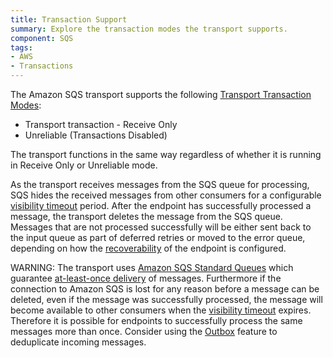 ```yaml
---
title: Transaction Support
summary: Explore the transaction modes the transport supports.
component: SQS
tags:
- AWS
- Transactions
---
```


The Amazon SQS transport supports the following [Transport Transaction Modes](/transports/transactions.md):

 * Transport transaction - Receive Only
 * Unreliable (Transactions Disabled)

The transport functions in the same way regardless of whether it is running in Receive Only or Unreliable mode. 

As the transport receives messages from the SQS queue for processing, SQS hides the received messages from other consumers for a configurable [visibility timeout](http://docs.aws.amazon.com/AWSSimpleQueueService/latest/SQSDeveloperGuide/sqs-visibility-timeout.html) period. After the endpoint has successfully processed a message, the transport deletes the message from the SQS queue. Messages that are not processed successfully will be either sent back to the input queue as part of deferred retries or moved to the error queue, depending on how the [recoverability](nservicebus/recoverability) of the endpoint is configured.

WARNING: The transport uses [Amazon SQS Standard Queues](http://docs.aws.amazon.com/AWSSimpleQueueService/latest/SQSDeveloperGuide/standard-queues.html) which guarantee [at-least-once delivery](http://docs.aws.amazon.com/AWSSimpleQueueService/latest/SQSDeveloperGuide/standard-queues.html#standard-queues-at-least-once-delivery) of messages. Furthermore if the connection to Amazon SQS is lost for any reason before a message can be deleted, even if the message was successfully processed, the message will become available to other consumers when the [visibility timeout](http://docs.aws.amazon.com/AWSSimpleQueueService/latest/SQSDeveloperGuide/sqs-visibility-timeout.html) expires. Therefore it is possible for endpoints to successfully process the same messages more than once. Consider using the [Outbox](/nservicebus/outbox) feature to deduplicate incoming messages.
